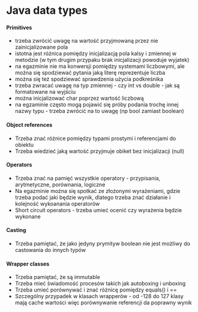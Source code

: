 # Java data types

#### Primitives
- trzeba zwrócić uwagę na wartość przyjmowaną przez nie zainicjalizowane pola
- istotna jest różnica pomiędzy inicjalizacją pola kalsy i zmiennej w metodzie (w tym drugim przypaku brak inicjalizacji powoduje wyjatek)
- na egazminie nie ma konwersji pomiędzy systemami liczbowymi, ale można się spodziewać pytania jaką literę reprezentuje liczba
- można się też spodziewać sprawdzenia użycia podkreśnika
- trzeba zwracać uwagę na typ zmiennej - czy int vs double - jak są formatowane na wyjściu
- można inicjalizować char poprzez wartość liczbową
- na egzaminie często mogą pojawić się próby podania trochę innej nazwy typu - trzeba zwrócić na to uwagę (np bool zamiast boolean)

#### Object references
- Trzeba znać różnice pomiędzy typami prostymi i referencjami do obiektu
- Trzeba wiedzieć jaką wartość przyjmuje obiket bez inicjalizacji (null)

#### Operators
- Trzeba znać na pamięć wszystkie operatory - przypisania, arytmetyczne, porównania, logiczne
- Na egazminie można się spotkać ze złożonymi wyrażeniami, gdzie trzeba podać jaki będzie wynik, dlatego trzeba znać działanie i kolejność wykoanania operatorów
- Short circuit operators - trzeba umieć ocenić czy wyrażenia będzie wykonane

#### Casting
- Trzeba pamiętać, że jako jedyny prymityw boolean nie jest możliwy do castowania do innych typów

#### Wrapper classes
- Trzeba pamiętać, że są immutable
- Trzeba mieć świadomość procesów takich jak autoboxing i unboxing
- Trzeba umieć porównywać i znać różnicę pomiędzy equals() i ==
- Szczególny przypadek w klasach wrapperów - od -128 do 127 klasy mają cache wartości więc porównywanie referencji da poprawny wynik